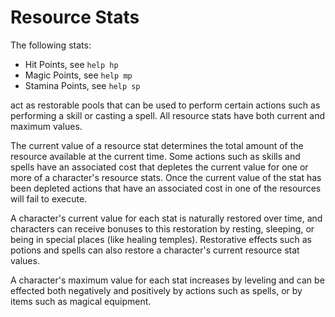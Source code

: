 # Resource Stats
The following stats:

* Hit Points, see `help hp`
* Magic Points, see `help mp`
* Stamina Points, see `help sp`

act as restorable pools that can be used to perform certain actions such as
performing a skill or casting a spell. All resource stats have both current and
maximum values.

The current value of a resource stat determines the total amount of the
resource available at the current time. Some actions such as skills and spells
have an associated cost that depletes the current value for one or more of a
character's resource stats. Once the current value of the stat has been depleted
actions that have an associated cost in one of the resources will fail to
execute.

A character's current value for each stat is naturally restored over time, and
characters can receive bonuses to this restoration by resting, sleeping, or
being in special places (like healing temples). Restorative effects such as
potions and spells can also restore a character's current resource stat values.

A character's maximum value for each stat increases by leveling and can be
effected both negatively and positively by actions such as spells, or by items
such as magical equipment.
